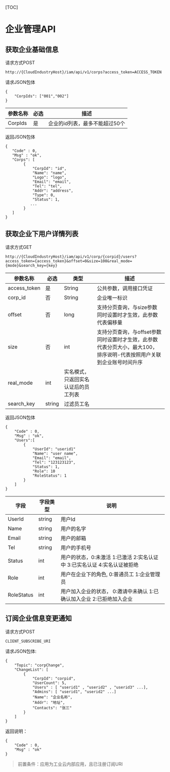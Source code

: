 [TOC]

# 企业管理API

## 获取企业基础信息

请求方式POST

```
http://{CloudIndustryHost}/iam/api/v1/corps?access_token=ACCESS_TOKEN
```



请求JSON包体

```
{
    "CorpIds": ["001","002"]
}
```

| 参数名称 | 必选  | 描述 |
| --- | --- | --- |
| CorpIds | 是   | 企业的id列表，最多不能超过50个|

返回JSON包体

```
{
   "Code" : 0,
   "Msg" : "ok",
   "Corps": [
        {
            "CorpId": "id",
            "Name": "name",
            "Logo": "logo",
            "Email": "email",
            "Tel": "tel",
            "Addr": "address",
            "Type": 0,
            "Status": 1,
           ...
        }
   ]
}
```

## 获取企业下用户详情列表

请求方式GET

```
http://{CloudIndustryHost}/iam/api/v1/corp/{corpid}/users?access_token={access_token}&offset=0&size=100&real_mode={mode}&search_key={key}
```

| 参数名称 | 必选 | 类型 | 描述 |
| --- | --- | --- | --- |
| access_token | 是 | String | 公共参数，调用接口凭证 |
| corp_id | 否 |String  | 企业唯一标识 |
| offset | 否 |long|支持分页查询，与size参数同时设置时才生效，此参数代表偏移量|
| size | 否 | int | 支持分页查询，与offset参数同时设置时才生效，此参数代表分页大小，最大100，排序说明-代表按照用户关联到企业账号时间升序 |
| real_mode | int | 实名模式，只返回实名认证后的员工列表 |
| search_key | string | 过滤员工名 |

返回JSON包体

```
{
    "Code" : 0,
    "Msg" : "ok",
    "Users":[
        {
            "UserId": "userid1"
            "Name": "user name",
            "Email": "email",
            "Tel": "123123123",
            "Status": 1,
            "Role": 10
            "RoleStatus": 1
        }
    ]
}
```

| 字段 | 字段类型 | 说明 |
| --- | --- | --- |
| UserId | string | 用户Id |
| Name | string | 用户的名字 |
| Email | string | 用户的邮箱 |
| Tel | string | 用户的手机号 |
| Status | int | 用户的状态，0:未激活 1:已激活 2:实名认证中 3:已实名认证 4:实名认证被拒绝 |
| Role | int | 用户在企业下的角色, 0:普通员工 1:企业管理员 |
| RoleStatus | int | 用户加入企业的状态， 0:邀请中未确认 1:已确认加入企业 2:已拒绝加入企业 |

## 订阅企业信息变更通知

请求方式POST

```
CLIENT_SUBSCRIBE_URI
```

请求JSON包体:

```
{
    "Topic": "corpChange",
    "ChangeList": [
        {
            "CorpId": "corpid",
            "UserCount": 5,
            "Users" : [ "userid1" , "userid2" , "userid3" ...],
            "Admins": [ "userid1", "userid2" ...]
            "Name": "企业名称",
            "Addr": "地址",
            "Contacts": "张三"
        }
    ]
}
```

返回说明：

```
{
    "Code" : 0,
    "Msg" : "ok"
}
```

> 前置条件：应用为工业云内部应用，且已注册订阅URI

